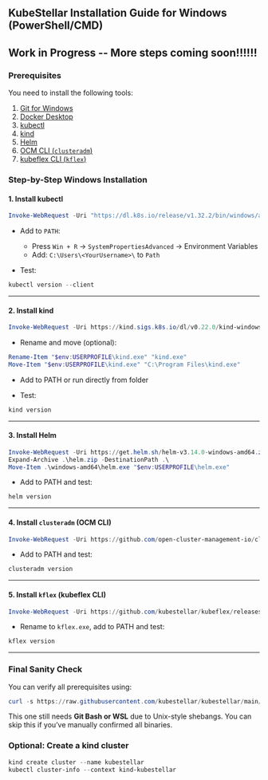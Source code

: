 
##  KubeStellar Installation Guide for Windows (PowerShell/CMD)

## Work in Progress -- More steps coming soon!!!!!!

### Prerequisites

You need to install the following tools:

1. [Git for Windows](https://git-scm.com/)
2. [Docker Desktop](https://www.docker.com/products/docker-desktop/)
3. [kubectl](https://kubernetes.io/docs/tasks/tools/install-kubectl-windows/)
4. [kind](https://kind.sigs.k8s.io/docs/user/quick-start/#installation)
5. [Helm](https://helm.sh/docs/intro/install/)
6. [OCM CLI (`clusteradm`)](https://open-cluster-management.io/)
7. [kubeflex CLI (`kflex`)](https://github.com/kubestellar/kubeflex)



###  Step-by-Step Windows Installation

#### 1. Install kubectl

```powershell
Invoke-WebRequest -Uri "https://dl.k8s.io/release/v1.32.2/bin/windows/amd64/kubectl.exe" -OutFile "$env:USERPROFILE\kubectl.exe"
```

* Add to `PATH`:

  * Press `Win + R` → `SystemPropertiesAdvanced` → Environment Variables
  * Add: `C:\Users\<YourUsername>\` to `Path`

* Test:

```powershell
kubectl version --client
```

---

#### 2. Install kind

```powershell
Invoke-WebRequest -Uri https://kind.sigs.k8s.io/dl/v0.22.0/kind-windows-amd64 -OutFile "$env:USERPROFILE\kind.exe"
```

* Rename and move (optional):

```powershell
Rename-Item "$env:USERPROFILE\kind.exe" "kind.exe"
Move-Item "$env:USERPROFILE\kind.exe" "C:\Program Files\kind.exe"
```

* Add to PATH or run directly from folder

* Test:

```powershell
kind version
```

---

#### 3. Install Helm

```powershell
Invoke-WebRequest -Uri https://get.helm.sh/helm-v3.14.0-windows-amd64.zip -OutFile helm.zip
Expand-Archive .\helm.zip -DestinationPath .\
Move-Item .\windows-amd64\helm.exe "$env:USERPROFILE\helm.exe"
```

* Add to PATH and test:

```powershell
helm version
```

---

#### 4. Install `clusteradm` (OCM CLI)

```powershell
Invoke-WebRequest -Uri https://github.com/open-cluster-management-io/clusteradm/releases/download/v0.10.1/clusteradm-windows-amd64.exe -OutFile "$env:USERPROFILE\clusteradm.exe"
```

* Add to PATH and test:

```powershell
clusteradm version
```

---

#### 5. Install `kflex` (kubeflex CLI)

```powershell
Invoke-WebRequest -Uri https://github.com/kubestellar/kubeflex/releases/download/v0.8.9/kflex-windows-amd64.exe -OutFile "$env:USERPROFILE\kflex.exe"
```

* Rename to `kflex.exe`, add to PATH and test:

```powershell
kflex version
```

---

###  Final Sanity Check

You can verify all prerequisites using:

```powershell
curl -s https://raw.githubusercontent.com/kubestellar/kubestellar/main/scripts/check_pre_req.sh | bash
```

 This one still needs **Git Bash or WSL** due to Unix-style shebangs. You can skip this if you’ve manually confirmed all binaries.



### Optional: Create a kind cluster

```powershell
kind create cluster --name kubestellar
kubectl cluster-info --context kind-kubestellar
```


